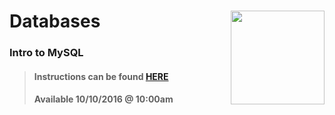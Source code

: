 # Databases <img align="right" src="https://github.com/Learning-Fuze/prototypes_C5.17/blob/assets/assets/images/logos/LF_LOGO.png?raw=true" width="150">
### Intro to MySQL

>#### Instructions can be found <a href="http://learning-fuze.github.io/prototypes_C5.17/#/Databases-MySQL-Basics" target="_blank">HERE</a>
>#### Available 10/10/2016 @ 10:00am